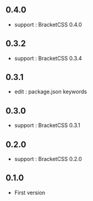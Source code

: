 ## 0.4.0

- support : BracketCSS 0.4.0

## 0.3.2

- support : BracketCSS 0.3.4

## 0.3.1

- edit : package.json keywords

## 0.3.0

- support : BracketCSS 0.3.1

## 0.2.0

- support : BracketCSS 0.2.0

## 0.1.0

- First version
